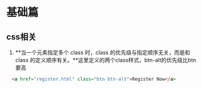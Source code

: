 # 基础篇

## css相关

1. **当一个元素指定多个 class 时，class 的优先级与指定顺序无关，而是和 class 的定义顺序有关。**这里定义的两个class样式，btn-alt的优先级比btn要高

```html
  <a href="register.html" class="btn btn-alt">Register Now</a>
```

